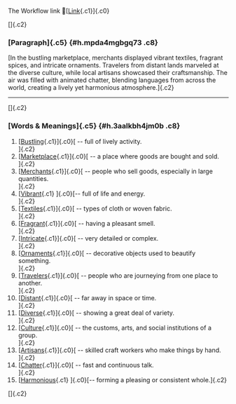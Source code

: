 The Workflow link
👏[[Link](https://www.google.com/url?q=http://www.google.com&sa=D&source=editors&ust=1760530787537242&usg=AOvVaw0KgNQBZrh8k_3jnNqtkqGt){.c1}]{.c0}

[]{.c2}

### [Paragraph]{.c5} {#h.mpda4mgbgq73 .c8}

[In the bustling marketplace, merchants displayed vibrant textiles,
fragrant spices, and intricate ornaments. Travelers from distant lands
marveled at the diverse culture, while local artisans showcased their
craftsmanship. The air was filled with animated chatter, blending
languages from across the world, creating a lively yet harmonious
atmosphere.]{.c2}

------------------------------------------------------------------------

[]{.c2}

### [Words & Meanings]{.c5} {#h.3aalkbh4jm0b .c8}

1.  [[Bustling](https://www.google.com/url?q=http://www.google.com&sa=D&source=editors&ust=1760530787539531&usg=AOvVaw2-_vncD7UmWGbifTCdDbxJ){.c1}]{.c0}[ --
    full of lively activity.\
    ]{.c2}
2.  [[Marketplace](https://www.google.com/url?q=http://www.google.com&sa=D&source=editors&ust=1760530787539847&usg=AOvVaw3hAuixPoOim4-6zwzuP2aT){.c1}]{.c0}[ --
    a place where goods are bought and sold.\
    ]{.c2}
3.  [[Merchants](https://www.google.com/url?q=http://www.google.com&sa=D&source=editors&ust=1760530787540134&usg=AOvVaw3fJmPa6M8lpJWuMPhyI6xw){.c1}]{.c0}[ --
    people who sell goods, especially in large quantities.\
    ]{.c2}
4.  [[Vibrant](https://www.google.com/url?q=http://www.google.com&sa=D&source=editors&ust=1760530787540440&usg=AOvVaw0NN0V6o25MaGLwXLN6H3--){.c1}
    ]{.c0}[-- full of life and energy.\
    ]{.c2}
5.  [[Textiles](https://www.google.com/url?q=http://www.google.com&sa=D&source=editors&ust=1760530787540802&usg=AOvVaw0_WKwW_tNngKt10Pg3WGHI){.c1}]{.c0}[ --
    types of cloth or woven fabric.\
    ]{.c2}
6.  [[Fragrant](https://www.google.com/url?q=http://www.google.com&sa=D&source=editors&ust=1760530787541086&usg=AOvVaw23WpJ06NJjSHj0jyjHZ0BL){.c1}]{.c0}[ --
    having a pleasant smell.\
    ]{.c2}
7.  [[Intricate](https://www.google.com/url?q=http://www.google.com&sa=D&source=editors&ust=1760530787541302&usg=AOvVaw08rAjTDZJqs7-GFL2Hp1qn){.c1}]{.c0}[ --
    very detailed or complex.\
    ]{.c2}
8.  [[Ornaments](https://www.google.com/url?q=http://www.google.com&sa=D&source=editors&ust=1760530787541510&usg=AOvVaw3O87bS7HvGALv5cIoDBH4_){.c1}]{.c0}[ --
    decorative objects used to beautify something.\
    ]{.c2}
9.  [[Travelers](https://www.google.com/url?q=http://www.google.com&sa=D&source=editors&ust=1760530787541747&usg=AOvVaw3rpTt3OW-5gMehvaoLlaqC){.c1}]{.c0}[ --
    people who are journeying from one place to another.\
    ]{.c2}
10. [[Distant](https://www.google.com/url?q=http://www.google.com&sa=D&source=editors&ust=1760530787542002&usg=AOvVaw1oTI8oO8LYUi54vF4eFPSS){.c1}]{.c0}[ --
    far away in space or time.\
    ]{.c2}
11. [[Diverse](https://www.google.com/url?q=http://www.google.com&sa=D&source=editors&ust=1760530787542274&usg=AOvVaw0vH0rS5vmntco692OSC3h9){.c1}]{.c0}[ --
    showing a great deal of variety.\
    ]{.c2}
12. [[Culture](https://www.google.com/url?q=http://www.google.com&sa=D&source=editors&ust=1760530787542606&usg=AOvVaw0Ug20gcsMiY4ZVsrtkJ8ey){.c1}]{.c0}[ --
    the customs, arts, and social institutions of a group.\
    ]{.c2}
13. [[Artisans](https://www.google.com/url?q=http://www.google.com&sa=D&source=editors&ust=1760530787542884&usg=AOvVaw35JWExZw0I5AMMstZ1aJTD){.c1}]{.c0}[ --
    skilled craft workers who make things by hand.\
    ]{.c2}
14. [[Chatter](https://www.google.com/url?q=http://www.google.com&sa=D&source=editors&ust=1760530787543147&usg=AOvVaw0exWMYK054PDimmNJ8LbR_){.c1}]{.c0}[ --
    fast and continuous talk.\
    ]{.c2}
15. [[Harmonious](https://www.google.com/url?q=http://www.google.com&sa=D&source=editors&ust=1760530787543362&usg=AOvVaw2RQnrbAbTrqw1LlJQS6Vaw){.c1}
    ]{.c0}[-- forming a pleasing or consistent whole.]{.c2}

[]{.c2}
